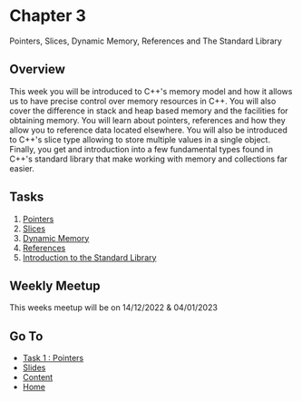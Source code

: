 # Chapter 3

Pointers, Slices, Dynamic Memory, References and The Standard Library

## Overview

This week you will be introduced to C++'s memory model and how it allows us to have precise control over memory resources in C++. You will also cover the difference in stack and heap based memory and the facilities for obtaining memory. You will learn about pointers, references and how they allow you to reference data located elsewhere. You will also be introduced to C++'s slice type allowing to store multiple values in a single object. Finally, you get and introduction into a few fundamental types found in C++'s standard library that make working with memory and collections far easier.

## Tasks

1. [Pointers](/content/chapter3/tasks/pointers.md)
2. [Slices](/content/chapter3/tasks/slices.md)
3. [Dynamic Memory](/content/chapter3/tasks/memory.md)
4. [References](/content/chapter3/tasks/references.md)
5. [Introduction to the Standard Library](/content/chapter3/tasks/stdlib.md)

## Weekly Meetup

This weeks meetup will be on 14/12/2022 & 04/01/2023

## Go To

- [Task 1 : Pointers](/content/chapter3/tasks/pointers.md)
- [Slides](/content/chapter3/slides/README.md)
- [Content](/content/README.md)
- [Home](/README.md)
